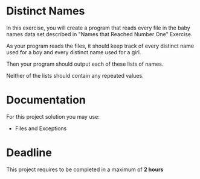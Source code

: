 # Distinct Names

In this exercise, you will create a program that reads every file in the baby names data set described in "Names that Reached Number One" Exercise. 

As your program reads the files, it should keep track of every distinct name used for a boy and every distinct name used for a girl. 

Then your program should output each of these lists of names. 

Neither of the lists
should contain any repeated values.
		 
# Documentation

For this project solution you may use:

- Files and Exceptions

# Deadline

This project requires to be completed in a maximum of **2 hours**